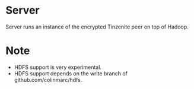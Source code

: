 # Server

Server runs an instance of the encrypted Tinzenite peer on top of Hadoop.

# Note
 - HDFS support is very experimental.
 - HDFS support depends on the write branch of github.com/colinmarc/hdfs.
